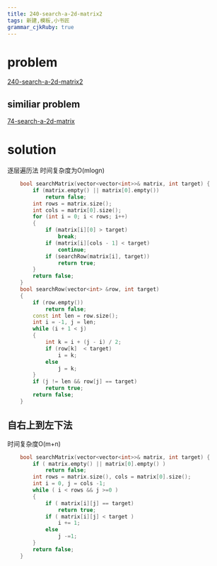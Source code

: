 ```yaml
---
title: 240-search-a-2d-matrix2
tags: 新建,模板,小书匠
grammar_cjkRuby: true
---
```


# problem
[240-search-a-2d-matrix2](https://leetcode.com/problems/search-a-2d-matrix-ii/?tab=Description)
## similiar problem

[74-search-a-2d-matrix](https://github.com/DragonFive/Leetcode/blob/master/search/74-search-a-2d-matrix.md)

# solution
逐层遍历法
时间复杂度为O(mlogn)
```cpp
    bool searchMatrix(vector<vector<int>>& matrix, int target) {
        if (matrix.empty() || matrix[0].empty())
            return false;
        int rows = matrix.size();
        int cols = matrix[0].size();
        for (int i = 0; i < rows; i++)
        {
            if (matrix[i][0] > target)
                break;
            if (matrix[i][cols - 1] < target)
                continue;
            if (searchRow(matrix[i], target))
                return true;
        }
        return false;
    }
    bool searchRow(vector<int> &row, int target)
    {
        if (row.empty())
            return false;
        const int len = row.size();
        int i = -1, j = len;
        while (i + 1 < j)
        {
            int k = i + (j - i) / 2;
            if (row[k]  < target)
                i = k;
            else
                j = k;
        } 
        if (j != len && row[j] == target)
            return true;
        return false;
    }
```

## 自右上到左下法
时间复杂度O(m+n)
```cpp
    bool searchMatrix(vector<vector<int>>& matrix, int target) {
        if ( matrix.empty() || matrix[0].empty() )
            return false;
        int rows = matrix.size(), cols = matrix[0].size();
        int i = 0, j = cols -1;
        while ( i < rows && j >=0 )
        {
            if ( matrix[i][j] == target)
                return true;
            if ( matrix[i][j] < target )
                i += 1;
            else
                j -=1;
        }
        return false;
    }
```
